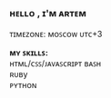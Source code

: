 ### ʜᴇʟʟᴏ , ɪ'ᴍ ᴀʀᴛᴇᴍ

ᴛɪᴍᴇᴢᴏɴᴇ: ᴍᴏꜱᴄᴏᴡ ᴜᴛᴄ+3

**ᴍʏ ꜱᴋɪʟʟꜱ:**  
ʜᴛᴍʟ/ᴄꜱꜱ/ᴊᴀᴠᴀꜱᴄʀɪᴘᴛ
ʙᴀꜱʜ       
ʀᴜʙy         
ᴘʏᴛʜᴏɴ    

